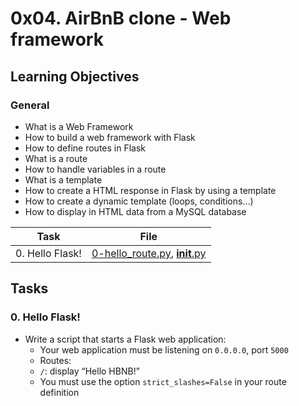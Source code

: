 # 0x04. AirBnB clone - Web framework

## Learning Objectives

### General

* What is a Web Framework
* How to build a web framework with Flask
* How to define routes in Flask
* What is a route
* How to handle variables in a route
* What is a template
* How to create a HTML response in Flask by using a template
* How to create a dynamic template (loops, conditions…)
* How to display in HTML data from a MySQL database

| Task | File |
| ---- | ---- |
| 0. Hello Flask! | [0-hello_route.py](./0-hello_route.py), [__init__.py](./__init__.py) |

## Tasks
### 0. Hello Flask!
* Write a script that starts a Flask web application:
    * Your web application must be listening on `0.0.0.0`, port `5000`
    * Routes:
	* `/`: display “Hello HBNB!”
    * You must use the option `strict_slashes=False` in your route definition
